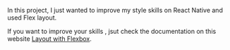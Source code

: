 In this project, I just wanted to improve my style skills on React Native and used Flex layout.

If you want to improve your skills , jsut check the documentation on this website [Layout with Flexbox](https://reactnative.dev/docs/flexbox#flex).